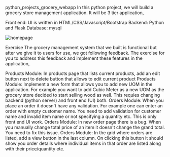 python_projects_grocery_webapp
In this python project, we will build a grocery store management application. It will be 3 tier application,

Front end: UI is written in HTML/CSS/Javascript/Bootstrap
Backend: Python and Flask
Database: mysql

![homepage](https://github.com/user-attachments/assets/b4a7e2b3-d8f9-46e9-9455-b143cac61f0f)


Exercise
The grocery management system that we built is functional but after we give it to users for use, we got following feedback. The exercise for you to address this feedback and implement these features in the application,

Products Module: In products page that lists current products, add an edit button next to delete button that allows to edit current product
Products Module: Implement a new form that allows you to add new UOM in the application. For example you want to add Cubic Meter as a new UOM as the grocery store decided to start selling wood as well. This requies changing backend (python server) and front end (UI) both.
Orders Module: When you place an order it doesn't have any validation. For example one can enter an order with empty customer name. You need to add validation for customer name and invalid item name or not specifying a quantity etc. This is only front end UI work.
Orders Module: In new order page there is a bug. When you manually change total price of an item it doesn't change the grand total. You need to fix this issue.
Orders Module: In the grid where orders are listed, add a view button in the last column. On clicking this button it should show you order details where individual items in that order are listed along with their price/quantity etc.
